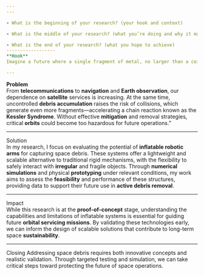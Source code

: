 ```yaml
---
---

- What is the beginning of your research? (your hook and context)

- What is the middle of your research? (what you’re doing and why it matters)

- What is the end of your research? (what you hope to achieve)
------------------
**Hook**
Imagine a future where a single fragment of metal, no larger than a coin, destroys an operational **satellite**. Now consider that there are over **36,000** of these fragments currently orbiting Earth, traveling at speeds exceeding **25,000 km/h**. This is the reality of space **debris**, and it represents a growing threat to the infrastructure we rely on daily.

---
```


**Problem**  
From **telecommunications** to **navigation** and **Earth observation**, our dependence on **satellite** services is increasing. At the same time, uncontrolled **debris accumulation** raises the risk of collisions, which generate even more fragments—accelerating a chain reaction known as the **Kessler Syndrome**. Without effective **mitigation** and removal strategies, critical **orbits** could become too hazardous for future operations.”

---

Solution  
In my research, I focus on evaluating the potential of **inflatable robotic arms** for capturing space debris. These systems offer a lightweight and scalable alternative to traditional rigid mechanisms, with the flexibility to safely interact with **irregular** and fragile objects. Through **numerical simulations** and physical **prototyping** under relevant conditions, my work aims to assess the **feasibility** and performance of these structures, providing data to support their future use in **active debris removal**.

---

Impact  
While this research is at the **proof-of-concept** stage, understanding the capabilities and limitations of inflatable systems is essential for guiding future **orbital servicing missions**. By validating these technologies early, we can inform the design of scalable solutions that contribute to long-term space **sustainability**.

---

Closing
Addressing space debris requires both innovative concepts and realistic validation. Through targeted testing and simulation, we can take critical steps toward protecting the future of space operations.